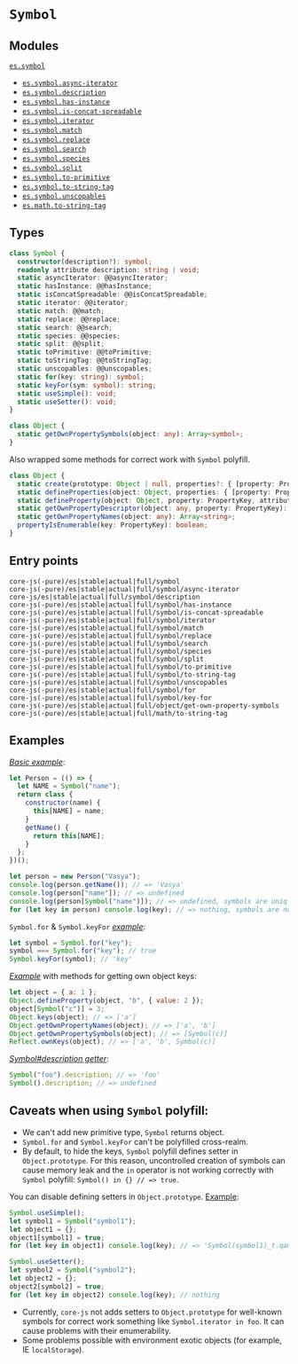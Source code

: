 # `Symbol`

## Modules

[`es.symbol`](/packages/core-js/modules/es.symbol.js)

- [`es.symbol.async-iterator`](/packages/core-js/modules/es.symbol.async-iterator.js)
- [`es.symbol.description`](/packages/core-js/modules/es.symbol.description.js)
- [`es.symbol.has-instance`](/packages/core-js/modules/es.symbol.has-instance.js)
- [`es.symbol.is-concat-spreadable`](/packages/core-js/modules/es.symbol.is-concat-spreadable.js)
- [`es.symbol.iterator`](/packages/core-js/modules/es.symbol.iterator.js)
- [`es.symbol.match`](/packages/core-js/modules/es.symbol.match.js)
- [`es.symbol.replace`](/packages/core-js/modules/es.symbol.replace.js)
- [`es.symbol.search`](/packages/core-js/modules/es.symbol.search.js)
- [`es.symbol.species`](/packages/core-js/modules/es.symbol.species.js)
- [`es.symbol.split`](/packages/core-js/modules/es.symbol.split.js)
- [`es.symbol.to-primitive`](/packages/core-js/modules/es.symbol.to-primitive.js)
- [`es.symbol.to-string-tag`](/packages/core-js/modules/es.symbol.to-string-tag.js)
- [`es.symbol.unscopables`](/packages/core-js/modules/es.symbol.unscopables.js)
- [`es.math.to-string-tag`](/packages/core-js/modules/es.math.to-string-tag.js)

## Types

```ts
class Symbol {
  constructor(description?): symbol;
  readonly attribute description: string | void;
  static asyncIterator: @@asyncIterator;
  static hasInstance: @@hasInstance;
  static isConcatSpreadable: @@isConcatSpreadable;
  static iterator: @@iterator;
  static match: @@match;
  static replace: @@replace;
  static search: @@search;
  static species: @@species;
  static split: @@split;
  static toPrimitive: @@toPrimitive;
  static toStringTag: @@toStringTag;
  static unscopables: @@unscopables;
  static for(key: string): symbol;
  static keyFor(sym: symbol): string;
  static useSimple(): void;
  static useSetter(): void;
}

class Object {
  static getOwnPropertySymbols(object: any): Array<symbol>;
}
```

Also wrapped some methods for correct work with `Symbol` polyfill.

```ts
class Object {
  static create(prototype: Object | null, properties?: { [property: PropertyKey]: PropertyDescriptor }): Object;
  static defineProperties(object: Object, properties: { [property: PropertyKey]: PropertyDescriptor })): Object;
  static defineProperty(object: Object, property: PropertyKey, attributes: PropertyDescriptor): Object;
  static getOwnPropertyDescriptor(object: any, property: PropertyKey): PropertyDescriptor | void;
  static getOwnPropertyNames(object: any): Array<string>;
  propertyIsEnumerable(key: PropertyKey): boolean;
}
```

## Entry points

```
core-js(-pure)/es|stable|actual|full/symbol
core-js(-pure)/es|stable|actual|full/symbol/async-iterator
core-js/es|stable|actual|full/symbol/description
core-js(-pure)/es|stable|actual|full/symbol/has-instance
core-js(-pure)/es|stable|actual|full/symbol/is-concat-spreadable
core-js(-pure)/es|stable|actual|full/symbol/iterator
core-js(-pure)/es|stable|actual|full/symbol/match
core-js(-pure)/es|stable|actual|full/symbol/replace
core-js(-pure)/es|stable|actual|full/symbol/search
core-js(-pure)/es|stable|actual|full/symbol/species
core-js(-pure)/es|stable|actual|full/symbol/split
core-js(-pure)/es|stable|actual|full/symbol/to-primitive
core-js(-pure)/es|stable|actual|full/symbol/to-string-tag
core-js(-pure)/es|stable|actual|full/symbol/unscopables
core-js(-pure)/es|stable|actual|full/symbol/for
core-js(-pure)/es|stable|actual|full/symbol/key-for
core-js(-pure)/es|stable|actual|full/object/get-own-property-symbols
core-js(-pure)/es|stable|actual|full/math/to-string-tag
```

## Examples

[_Basic example_](https://goo.gl/BbvWFc):

```js
let Person = (() => {
  let NAME = Symbol("name");
  return class {
    constructor(name) {
      this[NAME] = name;
    }
    getName() {
      return this[NAME];
    }
  };
})();

let person = new Person("Vasya");
console.log(person.getName()); // => 'Vasya'
console.log(person["name"]); // => undefined
console.log(person[Symbol("name")]); // => undefined, symbols are uniq
for (let key in person) console.log(key); // => nothing, symbols are not enumerable
```

`Symbol.for` & `Symbol.keyFor` [_example_](https://goo.gl/0pdJjX):

```js
let symbol = Symbol.for("key");
symbol === Symbol.for("key"); // true
Symbol.keyFor(symbol); // 'key'
```

[_Example_](https://goo.gl/mKVOQJ) with methods for getting own object keys:

```js
let object = { a: 1 };
Object.defineProperty(object, "b", { value: 2 });
object[Symbol("c")] = 3;
Object.keys(object); // => ['a']
Object.getOwnPropertyNames(object); // => ['a', 'b']
Object.getOwnPropertySymbols(object); // => [Symbol(c)]
Reflect.ownKeys(object); // => ['a', 'b', Symbol(c)]
```

[_Symbol#description getter_](https://goo.gl/MWizfc):

```js
Symbol("foo").description; // => 'foo'
Symbol().description; // => undefined
```

## Caveats when using `Symbol` polyfill:

- We can't add new primitive type, `Symbol` returns object.
- `Symbol.for` and `Symbol.keyFor` can't be polyfilled cross-realm.
- By default, to hide the keys, `Symbol` polyfill defines setter in `Object.prototype`. For this reason, uncontrolled creation of symbols can cause memory leak and the `in` operator is not working correctly with `Symbol` polyfill: `Symbol() in {} // => true`.

You can disable defining setters in `Object.prototype`. [Example](https://goo.gl/N5UD7J):

```js
Symbol.useSimple();
let symbol1 = Symbol("symbol1");
let object1 = {};
object1[symbol1] = true;
for (let key in object1) console.log(key); // => 'Symbol(symbol1)_t.qamkg9f3q', w/o native Symbol

Symbol.useSetter();
let symbol2 = Symbol("symbol2");
let object2 = {};
object2[symbol2] = true;
for (let key in object2) console.log(key); // nothing
```

- Currently, `core-js` not adds setters to `Object.prototype` for well-known symbols for correct work something like `Symbol.iterator in foo`. It can cause problems with their enumerability.
- Some problems possible with environment exotic objects (for example, IE `localStorage`).
